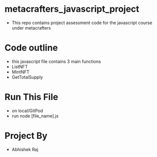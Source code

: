 # metacrafters_javascript_project

- This repo contains project assessment code for the javascript course under metacrafters

# Code outline 

- this javascript file contains 3 main functions
- ListNFT
- MintNFT
- GetTotalSupply

# Run This File
- on local/GitPod
- run node [file_name].js

# Project By
- Abhishek Raj
